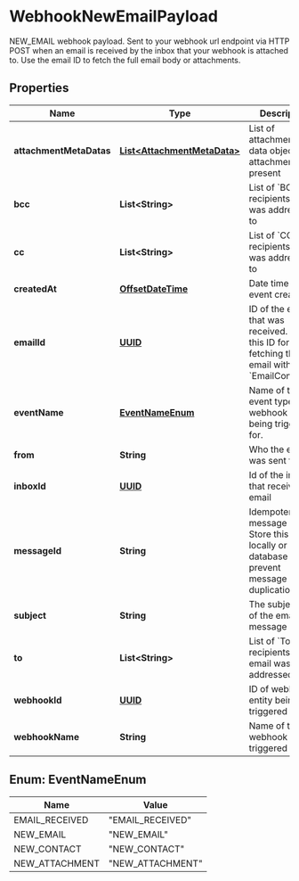 

# WebhookNewEmailPayload

NEW_EMAIL webhook payload. Sent to your webhook url endpoint via HTTP POST when an email is received by the inbox that your webhook is attached to. Use the email ID to fetch the full email body or attachments.
## Properties

Name | Type | Description | Notes
------------ | ------------- | ------------- | -------------
**attachmentMetaDatas** | [**List&lt;AttachmentMetaData&gt;**](AttachmentMetaData) | List of attachment meta data objects if attachments present |  [optional]
**bcc** | **List&lt;String&gt;** | List of &#x60;BCC&#x60; recipients email was addressed to |  [optional]
**cc** | **List&lt;String&gt;** | List of &#x60;CC&#x60; recipients email was addressed to |  [optional]
**createdAt** | [**OffsetDateTime**](OffsetDateTime) | Date time of event creation |  [optional]
**emailId** | [**UUID**](UUID) | ID of the email that was received. Use this ID for fetching the email with the &#x60;EmailController&#x60;. |  [optional]
**eventName** | [**EventNameEnum**](#EventNameEnum) | Name of the event type webhook is being triggered for. |  [optional]
**from** | **String** | Who the email was sent from |  [optional]
**inboxId** | [**UUID**](UUID) | Id of the inbox that received an email |  [optional]
**messageId** | **String** | Idempotent message ID. Store this ID locally or in a database to prevent message duplication. |  [optional]
**subject** | **String** | The subject line of the email message |  [optional]
**to** | **List&lt;String&gt;** | List of &#x60;To&#x60; recipients that email was addressed to |  [optional]
**webhookId** | [**UUID**](UUID) | ID of webhook entity being triggered |  [optional]
**webhookName** | **String** | Name of the webhook being triggered |  [optional]



## Enum: EventNameEnum

Name | Value
---- | -----
EMAIL_RECEIVED | &quot;EMAIL_RECEIVED&quot;
NEW_EMAIL | &quot;NEW_EMAIL&quot;
NEW_CONTACT | &quot;NEW_CONTACT&quot;
NEW_ATTACHMENT | &quot;NEW_ATTACHMENT&quot;



